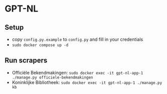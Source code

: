 # GPT-NL
## Setup
- copy `config.py.example` to `config.py` and fill in your credentials
- `sudo docker compose up -d`

## Run scrapers
- Officiële Bekendmakingen: `sudo docker exec -it gpt-nl-app-1 ./manage.py officiele-bekendmakingen`
- Koninklijke Bibliotheek: `sudo docker exec -it gpt-nl-app-1 ./manage.py kb`
